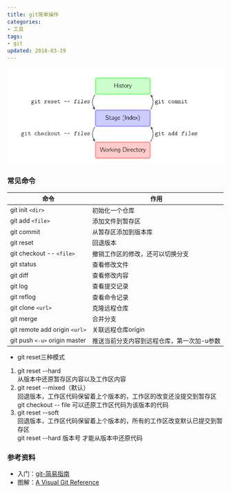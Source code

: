 ```yaml
---
title: git简单操作
categories:
- 工具
tags:
- git
updated: 2018-03-19
---
```



![](/assets/blog_images/git工作模式总图.png)

### 常见命令

|命令|作用|
|----|----|
|git init `<dir>`|初始化一个仓库|
|git add `<file>`|添加文件到暂存区|
|git commit|从暂存区添加到版本库|
|git reset|回退版本|
|git checkout -- `<file>`| 撤销工作区的修改，还可以切换分支|
|git status |查看修改文件|
|git diff|查看修改内容|
|git log|查看提交记录|
|git reflog |查看命令记录|
|git clone `<url>`|克隆远程仓库|
|git merge|合并分支|
|git remote add origin `<url>`|关联远程仓库origin|
|git push `<-u>` origin master|推送当前分支内容到远程仓库，第一次加-u参数|


- git reset三种模式
1. git reset --hard<br>
从版本中还原暂存区内容以及工作区内容<br>
2. git reset --mixed（默认）<br>
回退版本，工作区代码保留着上个版本的，工作区的改变还没提交到暂存区<br>
git checkout -- file 可以还原工作区代码为该版本的代码<br>
3. git reset --soft<br>
回退版本，工作区代码保留着上个版本的，所有的工作区改变默认已提交到暂存区<br>
git reset --hard 版本号 才能从版本中还原代码

### 参考资料
+ 入门：[git-简易指南](http://rogerdudler.github.io/git-guide/index.zh.html)
+ 图解：[A Visual Git Reference](http://marklodato.github.io/visual-git-guide/index-en.html)



